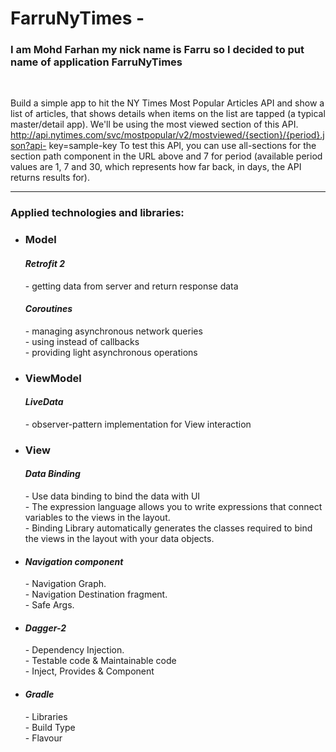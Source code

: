 
# FarruNyTimes -
<h3>I am Mohd Farhan my nick name is Farru so I decided to put name of application FarruNyTimes</h3><br/>

Build a simple app to hit the NY Times Most Popular Articles API and show a list of articles, that shows details when items on the list are tapped (a typical master/detail app).  We'll be using the most viewed section of this API.  http://api.nytimes.com/svc/mostpopular/v2/mostviewed/{section}/{period}.json?api- key=sample-key To test this API, you can use all-sections for the section path component in the URL above and 7 for period (available period values are 1, 7 and 30, which represents how far back, in days, the API returns results for). 


<hr/>

<h3> Applied technologies and libraries: </h3>
<ul>
<li><h3>Model</h3>

<h4><i>Retrofit 2</i></h4> - getting data from server and return response data 
<h4><i>Coroutines</i></h4> 
   - managing asynchronous network queries<br/>
   - using instead of callbacks<br/>
   - providing light asynchronous operations
</li>	 
<li><h3>ViewModel</h3>
<h4><i>LiveData</i></h4> - observer-pattern implementation for View interaction
</li>

<li><h3>View</h3>
<h4><i>Data Binding</i></h4> 
       - Use data binding to bind the data with UI<br/>
       - The expression language allows you to write expressions that connect variables to the views in the layout.<br/>  
       - Binding Library automatically generates the classes required to bind the views in the layout with your data objects.<br/>
</li>

<li>
<h4><i>Navigation component</i></h4> 
       - Navigation Graph.<br/>
       - Navigation Destination fragment.<br/>  
       - Safe Args.<br/>
</li>

<li>
<h4><i>Dagger-2</i></h4> 
       - Dependency Injection.<br/>
       - Testable code & Maintainable code<br/>  
       - Inject, Provides & Component<br/>
</li>

<li>
<h4><i>Gradle</i></h4> 
       - Libraries<br/>
       - Build Type<br/>  
       - Flavour<br/>
</li>

</ul>



